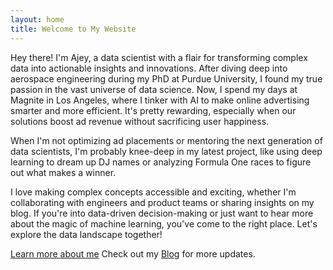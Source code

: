 ```yaml
---
layout: home
title: Welcome to My Website
---
```


Hey there! I'm Ajey, a data scientist with a flair for transforming complex data into actionable insights and innovations. After diving deep into aerospace engineering during my PhD at Purdue University, I found my true passion in the vast universe of data science. Now, I spend my days at Magnite in Los Angeles, where I tinker with AI to make online advertising smarter and more efficient. It's pretty rewarding, especially when our solutions boost ad revenue without sacrificing user happiness.

When I'm not optimizing ad placements or mentoring the next generation of data scientists, I'm probably knee-deep in my latest project, like using deep learning to dream up DJ names or analyzing Formula One races to figure out what makes a winner.

I love making complex concepts accessible and exciting, whether I'm collaborating with engineers and product teams or sharing insights on my blog. If you're into data-driven decision-making or just want to hear more about the magic of machine learning, you've come to the right place. Let's explore the data landscape together!

[Learn more about me](/about/)
Check out my [Blog](/blog/) for more updates.